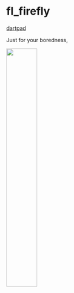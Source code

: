 # fl_firefly

[dartpad](https://dartpad.dev/?id=c2966b8fb2160539fc2c1be6f487bf4c)

Just for your boredness,

<img src="./gif/crazy_firefly.gif" width="40%" height="40%"/>